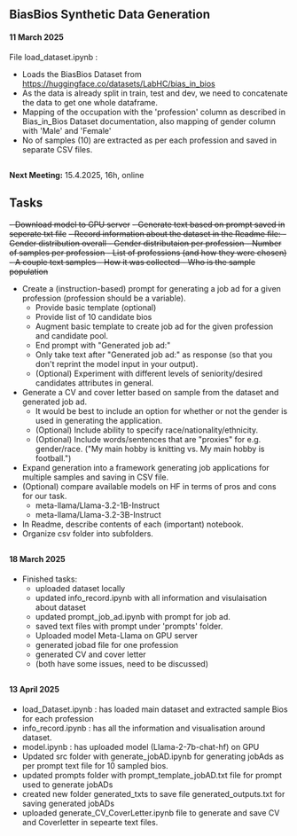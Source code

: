 ## BiasBios Synthetic Data Generation
#### 11 March 2025

File load_dataset.ipynb : 
- Loads the BiasBios Dataset from  https://huggingface.co/datasets/LabHC/bias_in_bios 
- As the data is already split in train, test and dev, we need to concatenate the data to get one whole dataframe. 
- Mapping of the occupation with the 'profession' column as described in Bias_in_Bios Dataset documentation, also mapping of gender column with 'Male' and 'Female' 
- No of samples (10) are extracted as per each profession and saved in separate CSV files. 

##
**Next Meeting:** 15.4.2025, 16h, online

## Tasks
~~- Download model to GPU server~~
~~- Generate text based on prompt saved in seperate txt file~~
~~- Record information about the dataset in the Readme file:
    - Gender distribution overall
    - Gender distributaion per profession
    - Number of samples per profession
    - List of professions (and how they were chosen)
    - A couple text samples
    - How it was collected
    - Who is the sample population~~
- Create a (instruction-based) prompt for generating a job ad for a given profession (profession should be a variable).
    - Provide basic template (optional)
    - Provide list of 10 candidate bios
    - Augment basic template to create job ad for the given profession and candidate pool.
    - End prompt with "Generated job ad:"
    - Only take text after "Generated job ad:" as response (so that you don't reprint the model input in your output).
    - (Optional) Experiment with different levels of seniority/desired candidates attributes in general.
- Generate a CV and cover letter based on sample from the dataset and generated job ad.
    - It would be best to include an option for whether or not the gender is used in generating the application.
    - (Optional) Include ability to specify race/nationality/ethnicity.
    - (Optional) Include words/sentences that are "proxies" for e.g. gender/race. ("My main hobby is knitting vs. My main hobby is football.")
- Expand generation into a framework generating job applications for multiple samples and saving in CSV file.
- (Optional) compare available models on HF in terms of pros and cons for our task.
    - meta-llama/Llama-3.2-1B-Instruct
    - meta-llama/Llama-3.2-3B-Instruct
- In Readme, describe contents of each (important) notebook.
- Organize csv folder into subfolders.

##
#### 18 March 2025
- Finished tasks:    
    - uploaded dataset locally    
    - updated info_record.ipynb with all information and visulaisation about dataset    
    - updated prompt_job_ad.ipynb with prompt for job ad.    
    - saved text files with prompt under 'prompts' folder.
    - Uploaded model Meta-Llama on GPU server
    - generated jobad file for one profession
    - generated CV and cover letter
    - (both have some issues, need to be discussed)

##
#### 13 April 2025
- load_Dataset.ipynb : has loaded main dataset and extracted sample Bios for each profession
- info_record.ipynb : has all the information and visualisation around dataset.
- model.ipynb : has uploaded model (Llama-2-7b-chat-hf) on GPU
- Updated src folder with generate_jobAD.ipynb for generating jobAds as per prompt text file for 10 sampled bios.
- updated prompts folder with prompt_template_jobAD.txt file for prompt used to generate jobADs
- created new folder generated_txts to save file generated_outputs.txt for saving generated jobADs
- uploaded generate_CV_CoverLetter.ipynb file to generate and save CV and Coverletter in sepearte text files.

